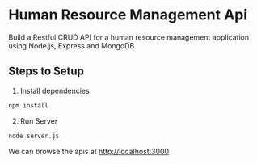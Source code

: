# Human Resource Management Api

Build a Restful CRUD API for a human resource management application using Node.js, Express and MongoDB.

## Steps to Setup

1. Install dependencies

```bash
npm install
```

2. Run Server

```bash
node server.js
```

We can browse the apis at <http://localhost:3000>